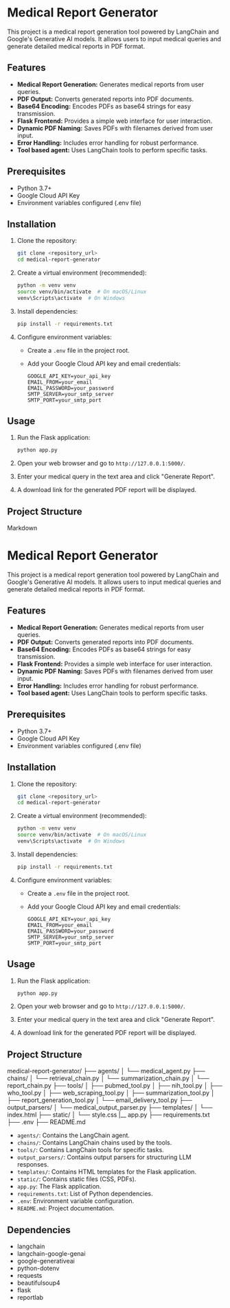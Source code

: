# Medical Report Generator

This project is a medical report generation tool powered by LangChain and Google's Generative AI models. It allows users to input medical queries and generate detailed medical reports in PDF format.

## Features

* **Medical Report Generation:** Generates medical reports from user queries.
* **PDF Output:** Converts generated reports into PDF documents.
* **Base64 Encoding:** Encodes PDFs as base64 strings for easy transmission.
* **Flask Frontend:** Provides a simple web interface for user interaction.
* **Dynamic PDF Naming:** Saves PDFs with filenames derived from user input.
* **Error Handling:** Includes error handling for robust performance.
* **Tool based agent:** Uses LangChain tools to perform specific tasks.

## Prerequisites

* Python 3.7+
* Google Cloud API Key
* Environment variables configured (.env file)

## Installation

1.  Clone the repository:

    ```bash
    git clone <repository_url>
    cd medical-report-generator
    ```

2.  Create a virtual environment (recommended):

    ```bash
    python -m venv venv
    source venv/bin/activate  # On macOS/Linux
    venv\Scripts\activate  # On Windows
    ```

3.  Install dependencies:

    ```bash
    pip install -r requirements.txt
    ```

4.  Configure environment variables:

    * Create a `.env` file in the project root.
    * Add your Google Cloud API key and email credentials:

        ```
        GOOGLE_API_KEY=your_api_key
        EMAIL_FROM=your_email
        EMAIL_PASSWORD=your_password
        SMTP_SERVER=your_smtp_server
        SMTP_PORT=your_smtp_port
        ```

## Usage

1.  Run the Flask application:

    ```bash
    python app.py
    ```

2.  Open your web browser and go to `http://127.0.0.1:5000/`.

3.  Enter your medical query in the text area and click "Generate Report".

4.  A download link for the generated PDF report will be displayed.

## Project Structure

Markdown

# Medical Report Generator

This project is a medical report generation tool powered by LangChain and Google's Generative AI models. It allows users to input medical queries and generate detailed medical reports in PDF format.

## Features

* **Medical Report Generation:** Generates medical reports from user queries.
* **PDF Output:** Converts generated reports into PDF documents.
* **Base64 Encoding:** Encodes PDFs as base64 strings for easy transmission.
* **Flask Frontend:** Provides a simple web interface for user interaction.
* **Dynamic PDF Naming:** Saves PDFs with filenames derived from user input.
* **Error Handling:** Includes error handling for robust performance.
* **Tool based agent:** Uses LangChain tools to perform specific tasks.

## Prerequisites

* Python 3.7+
* Google Cloud API Key
* Environment variables configured (.env file)

## Installation

1.  Clone the repository:

    ```bash
    git clone <repository_url>
    cd medical-report-generator
    ```

2.  Create a virtual environment (recommended):

    ```bash
    python -m venv venv
    source venv/bin/activate  # On macOS/Linux
    venv\Scripts\activate  # On Windows
    ```

3.  Install dependencies:

    ```bash
    pip install -r requirements.txt
    ```

4.  Configure environment variables:

    * Create a `.env` file in the project root.
    * Add your Google Cloud API key and email credentials:

        ```
        GOOGLE_API_KEY=your_api_key
        EMAIL_FROM=your_email
        EMAIL_PASSWORD=your_password
        SMTP_SERVER=your_smtp_server
        SMTP_PORT=your_smtp_port
        ```

## Usage

1.  Run the Flask application:

    ```bash
    python app.py
    ```

2.  Open your web browser and go to `http://127.0.0.1:5000/`.

3.  Enter your medical query in the text area and click "Generate Report".

4.  A download link for the generated PDF report will be displayed.

## Project Structure

medical-report-generator/
├── agents/
│   └── medical_agent.py
├── chains/
│   └── retrieval_chain.py
│   └── summarization_chain.py
│   └── report_chain.py
├── tools/
│   ├── pubmed_tool.py
│   ├── nih_tool.py
│   ├── who_tool.py
│   ├── web_scraping_tool.py
│   ├── summarization_tool.py
│   ├── report_generation_tool.py
│   └── email_delivery_tool.py
├── output_parsers/
│   └── medical_output_parser.py
├── templates/
│   └── index.html
├── static/
│   └── style.css
|__ app.py
├── requirements.txt
├── .env
├── README.md


* `agents/`: Contains the LangChain agent.
* `chains/`: Contains LangChain chains used by the tools.
* `tools/`: Contains LangChain tools for specific tasks.
* `output_parsers/`: Contains output parsers for structuring LLM responses.
* `templates/`: Contains HTML templates for the Flask application.
* `static/`: Contains static files (CSS, PDFs).
* `app.py`: The Flask application.
* `requirements.txt`: List of Python dependencies.
* `.env`: Environment variable configuration.
* `README.md`: Project documentation.

## Dependencies

* langchain
* langchain-google-genai
* google-generativeai
* python-dotenv
* requests
* beautifulsoup4
* flask
* reportlab
